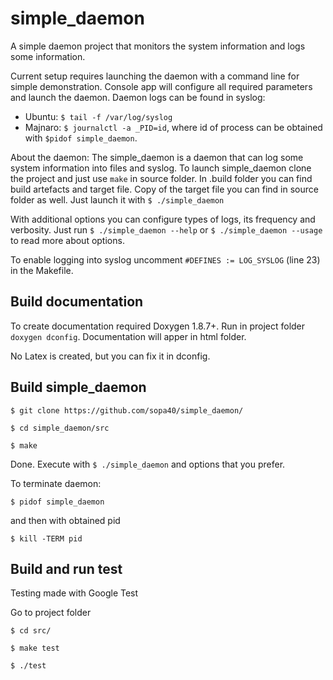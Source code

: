 # simple_daemon
A simple daemon project that monitors the system information and logs some information.

Current setup requires launching the daemon with a command line for simple demonstration. Console app will configure all required parameters and launch the daemon. Daemon logs can be found in syslog:
- Ubuntu:   `$ tail -f /var/log/syslog`
- Majnaro: `$ journalctl -a _PID=id`, where id of process can be obtained with `$pidof simple_daemon`.

About the daemon: The simple_daemon is a daemon that can log some system information into files and syslog.
To launch simple_daemon clone the project and just use `make` in source folder. In .build folder you can find build artefacts and target file.
Copy of the target file you can find in source folder as well. Just launch it with `$ ./simple_daemon`

With additional options you can configure types of logs, its frequency and verbosity.
Just run `$ ./simple_daemon --help` or `$ ./simple_daemon --usage` to read more about options.

To enable logging into syslog uncomment `#DEFINES := LOG_SYSLOG` (line 23) in the Makefile.

## Build documentation

To create documentation required Doxygen 1.8.7+. Run in project folder `doxygen dconfig`. Documentation will apper in html folder.

No Latex is created, but you can fix it in dconfig.

## Build simple_daemon

`$ git clone https://github.com/sopa40/simple_daemon/`

`$ cd simple_daemon/src`

`$ make`

Done. Execute with `$ ./simple_daemon` and options that you prefer.

To terminate daemon:

`$ pidof simple_daemon`

and then with obtained pid

`$ kill -TERM pid`

## Build and run test

Testing made with Google Test

Go to project folder

`$ cd src/`

`$ make test`

`$ ./test`

